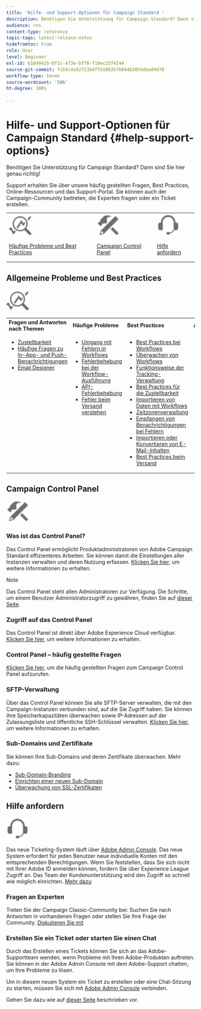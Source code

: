 ```yaml
---
title: 'Hilfe- und Support-Optionen für Campaign Standard '
description: Benötigen Sie Unterstützung für Campaign Standard? Dann sind Sie hier genau richtig!
audience: rns
content-type: reference
topic-tags: latest-release-notes
hidefromtoc: true
role: User
level: Beginner
exl-id: b164942b-0f1c-473e-bf78-f10ec3374244
source-git-commit: fcb5c4a92f23bdffd1082b7b044b5859dead9d70
workflow-type: tm+mt
source-wordcount: '586'
ht-degree: 100%

---
```


# Hilfe- und Support-Optionen für Campaign Standard {#help-support-options}

Benötigen Sie Unterstützung für Campaign Standard? Dann sind Sie hier genau richtig!

Support erhalten Sie über unsere häufig gestellten Fragen, Best Practices, Online-Ressourcen und das Support-Portal. Sie können auch der Campaign-Community beitreten, die Experten fragen oder ein Ticket erstellen.

<table>
    <tr>
        <td><img src="start/using/assets/do-not-localize/icon-faq.svg" width="60px"><p><a href="#faq">Häufige Probleme und Best Practices</a></p></td>
        <td><img src="start/using/assets/do-not-localize/icon-control-panel.svg" width="60px"><p><a href="#control-panel">Campaign Control Panel</a></p></td>
        <td><img src="start/using/assets/do-not-localize/icon-support.svg" width="60px"><p><a href="#support">Hilfe anfordern</a></p></td>
    </tr>
</table>

## Allgemeine Probleme und Best Practices

<img src="start/using/assets/do-not-localize/icon-faq.svg" width="60px">

<table>
    <tr><td><strong>Fragen und Antworten nach Themen</strong></td><td><strong>Häufige Probleme</strong></td><td><strong>Best Practices</strong></td><td><strong>Anleitung</strong></td></tr>
    <tr>
    <td valign="top">
        <ul>
        <li><a href="sending/using/monitor-deliverability.md">Zustellbarkeit</a></li>
        <li><a href="administration/using/aep-faq.md">Häufige Fragen zu In-App- und Push-Benachrichtigungen</a></li>
        <li><a href="designing/using/faq-email-designer.md">Email Designer</a></li>
        </ul>
    </td>
    <td valign="top">
        <ul>
        <li><a href="automating/using/monitoring-workflow-execution.md#error-management">Umgang mit Fehlern in Workflows</a></li>
        <li><a href="automating/using/best-practices-workflows.md">Fehlerbehebung bei der Workflow-Ausführung</a></li>
        <li><a href="api/using/troubleshooting.md">API-Fehlerbehebung</a></li>
        <li><a href="sending/using/understanding-delivery-failures.md">Fehler beim Versand verstehen</a></li>
        </ul>
    </td>
   <td valign="top">
        <ul>
        <li><a href="automating/using/best-practices-workflows.md">Best Practices bei Workflows</a></li>
        <li><a href="automating/using/about-workflow-execution.md">Überwachen von Workflows</a></li>
        <li><a href="sending/using/tracking-messages.md">Funktionsweise der Tracking-Verwaltung</a></li>
        <li><a href="sending/using/about-deliverability.md">Best Practices für die Zustellbarkeit</a></li>
        <li><a href="automating/using/creating-import-workflow-templates.md">Importieren von Daten mit Workflows</a></li>
        <li><a href="sending/using/sending-messages-at-the-recipient-s-time-zone.md">Zeitzonenverwaltung</a></li>
        <li><a href="sending/using/receiving-alerts-when-failures-happen.md">Empfangen von Benachrichtigungen bei Fehlern</a></li>
        <li><a href="designing/using/using-existing-content.md">Importieren oder Konvertieren von E-Mail-Inhalten</a></li>
        <li><a href="sending/using/delivery-best-practices.md">Best Practices beim Versand</a></li>
        </ul>
    </td>
    <td valign="top">
        <ul>
        <li><a href="rn/using/release-planning.md">Upgrade auf eine neue Version</a></li>
        <li><a href="sending/using/monitoring-a-delivery.md">Überwachen von Sendungen</a></li>
        <li><a href="sending/using/understanding-quarantine-management.md">Funktionsweise der Quarantäneverwaltung</a></li>
        <li><a href="start/using/privacy-management.md">Datenschutz- und Einverständnisverwaltung</a></li>
        <li><a href="automating/using/query.md">Erstellen einer Abfrage</a></li>
        <li><a href="automating/using/query-samples.md">Beispiele für Abfragen</a></li>
        <li><a href="https://helpx.adobe.com/de/campaiacs-mobile.html">Konfigurieren von mobilen Kanälen</a></li>
        </ul>
    </td>
    </tr>
</table>

## Campaign Control Panel

<img src="start/using/assets/do-not-localize/icon-control-panel.svg" width="60px">

### Was ist das Control Panel?

Das Control Panel ermöglicht Produktadministratoren von Adobe Campaign Standard effizienteres Arbeiten. Sie können damit die Einstellungen aller Instanzen verwalten und deren Nutzung erfassen.
[Klicken Sie hier](https://experienceleague.adobe.com/docs/control-panel/using/discover-control-panel/key-features.html?lang=de#discover-control-panel), um weitere Informationen zu erhalten.

>[!NOTE]
>
>Das Control Panel steht allen Administratoren zur Verfügung. Die Schritte, um einem Benutzer Administratorzugriff zu gewähren, finden Sie auf [dieser Seite](https://experienceleague.adobe.com/docs/control-panel/using/discover-control-panel/managing-permissions.html?lang=de#discover-control-panel).

### Zugriff auf das Control Panel

Das Control Panel ist direkt über Adobe Experience Cloud verfügbar. [Klicken Sie hier](https://experienceleague.adobe.com/docs/control-panel/using/discover-control-panel/accessing-control-panel.html?lang=de#discover-control-panel), um weitere Informationen zu erhalten.

### Control Panel – häufig gestellte Fragen

[Klicken Sie hier](https://experienceleague.adobe.com/docs/control-panel/using/control-panel-home.html?lang=de), um die häufig gestellten Fragen zum Campaign Control Panel aufzurufen.

### SFTP-Verwaltung

Über das Control Panel können Sie alle SFTP-Server verwalten, die mit den Campaign-Instanzen verbunden sind, auf die Sie Zugriff haben. Sie können ihre Speicherkapazitäten überwachen sowie IP-Adressen auf der Zulassungsliste und öffentliche SSH-Schlüssel verwalten. [Klicken Sie hier](https://experienceleague.adobe.com/docs/control-panel/using/sftp-management/about-sftp-management.html?lang=de#sftp-management), um weitere Informationen zu erhalten.

### Sub-Domains und Zertifikate

Sie können Ihre Sub-Domains und deren Zertifikate überwachen. Mehr dazu:

* [Sub-Domain-Branding](https://experienceleague.adobe.com/docs/control-panel/subdomains-and-certificates/delegating-subdomains-using-cname.html?lang=de#subdomains-and-certificates)
* [Einrichten einer neuen Sub-Domain](https://experienceleague.adobe.com/docs/control-panel/subdomains-and-certificates/delegating-subdomains-using-cname.html?lang=de#subdomains-and-certificates)
* [Überwachung von SSL-Zertifikaten](https://experienceleague.adobe.com/docs/control-panel/subdomains-and-certificates/delegating-subdomains-using-cname.html?lang=de#subdomains-and-certificates)

## Hilfe anfordern

<img src="start/using/assets/do-not-localize/icon-support.svg" width="60px">

Das neue Ticketing-System läuft über [Adobe Admin Console](https://adminconsole.adobe.com/overview). Das neue System erfordert für jeden Benutzer neue individuelle Konten mit den entsprechenden Berechtigungen. Wenn Sie feststellen, dass Sie sich nicht mit Ihrer Adobe ID anmelden können, fordern Sie über Experience League Zugriff an. Das Team der Kundenunterstützung wird den Zugriff so schnell wie möglich einrichten. [Mehr dazu](https://helpx.adobe.com/de/enterprise/admin-guide.html/enterprise/using/support-for-experience-cloud.ug.html)

### Fragen an Experten

Treten Sie der Campaign Classic-Community bei: Suchen Sie nach Antworten in vorhandenen Fragen oder stellen Sie Ihre Frage der Community. [Diskutieren Sie mit](https://experienceleaguecommunities.adobe.cadobe-campaign-standard/ct-p/adobe-campaign-standard-community)

### Erstellen Sie ein Ticket oder starten Sie einen Chat

Durch das Erstellen eines Tickets können Sie sich an das Adobe-Supportteam wenden, wenn Probleme mit Ihren Adobe-Produkten auftreten. Sie können in der Adobe Admin Console mit dem Adobe-Support chatten, um Ihre Probleme zu lösen.

Um in diesem neuen System ein Ticket zu erstellen oder eine Chat-Sitzung zu starten, müssen Sie sich mit [Adobe Admin Console](https://adminconsole.adobe.com/overview) verbinden.

Gehen Sie dazu wie auf [dieser Seite](https://helpx.adobe.com/enterprise/admin-guide.html/enterprise/using/support-for-experience-cloud.ug.html) beschrieben vor.
